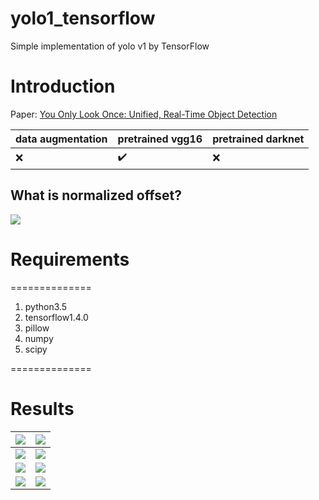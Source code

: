 # yolo1_tensorflow
Simple implementation of yolo v1 by TensorFlow

# Introduction
Paper: [You Only Look Once: Unified, Real-Time Object Detection](https://arxiv.org/pdf/1506.02640)

|data augmentation|pretrained vgg16|pretrained darknet|
|-|-|-|
|:x:|:heavy_check_mark:|:x:|
## What is normalized offset?
![](https://github.com/MingtaoGuo/yolo1_tensorflow/blob/master/IMGS/norm.jpg)
# Requirements

==============
1. python3.5
2. tensorflow1.4.0
3. pillow
4. numpy
5. scipy

==============

# Results

|![](https://github.com/MingtaoGuo/yolo1_tensorflow/blob/master/IMGS/loss.jpg)|![](https://github.com/MingtaoGuo/yolo1_tensorflow/blob/master/IMGS/bbox.jpg)|
|-|-|
|![](https://github.com/MingtaoGuo/yolo1_tensorflow/blob/master/IMGS/ironman.jpg)|![](https://github.com/MingtaoGuo/yolo1_tensorflow/blob/master/IMGS/avg.jpg)|
|![](https://github.com/MingtaoGuo/yolo1_tensorflow/blob/master/IMGS/1.jpg)|![](https://github.com/MingtaoGuo/yolo1_tensorflow/blob/master/IMGS/2.jpg)|
|![](https://github.com/MingtaoGuo/yolo1_tensorflow/blob/master/IMGS/3.jpg)|![](https://github.com/MingtaoGuo/yolo1_tensorflow/blob/master/IMGS/4.jpg)|
